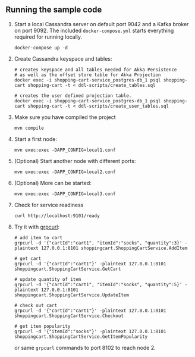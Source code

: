 ## Running the sample code

1. Start a local Cassandra server on default port 9042 and a Kafka broker on port 9092. The included `docker-compose.yml` starts everything required for running locally.

    ```
    docker-compose up -d
    ```

2. Create Cassandra keyspace and tables:

    ```shell
    # creates keyspace and all tables needed for Akka Persistence
    # as well as the offset store table for Akka Projection
    docker exec -i shopping-cart-service_postgres-db_1 psql shopping-cart shopping-cart -t < ddl-scripts/create_tables.sql
    ```

    ```shell
    # creates the user defined projection table.
    docker exec -i shopping-cart-service_postgres-db_1 psql shopping-cart shopping-cart -t < ddl-scripts/create_user_tables.sql
    ```

3. Make sure you have compiled the project

    ```
    mvn compile 
    ```

4. Start a first node:

    ```
    mvn exec:exec -DAPP_CONFIG=local1.conf
    ```

5. (Optional) Start another node with different ports:

    ```
    mvn exec:exec -DAPP_CONFIG=local2.conf
    ```

6. (Optional) More can be started:

    ```
    mvn exec:exec -DAPP_CONFIG=local3.conf
    ```

7. Check for service readiness

    ```
    curl http://localhost:9101/ready
    ```

8. Try it with [grpcurl](https://github.com/fullstorydev/grpcurl):

    ```
    # add item to cart
    grpcurl -d '{"cartId":"cart1", "itemId":"socks", "quantity":3}' -plaintext 127.0.0.1:8101 shoppingcart.ShoppingCartService.AddItem
    
    # get cart
    grpcurl -d '{"cartId":"cart1"}' -plaintext 127.0.0.1:8101 shoppingcart.ShoppingCartService.GetCart
    
    # update quantity of item
    grpcurl -d '{"cartId":"cart1", "itemId":"socks", "quantity":5}' -plaintext 127.0.0.1:8101 shoppingcart.ShoppingCartService.UpdateItem
    
    # check out cart
    grpcurl -d '{"cartId":"cart1"}' -plaintext 127.0.0.1:8101 shoppingcart.ShoppingCartService.Checkout
    
    # get item popularity
    grpcurl -d '{"itemId":"socks"}' -plaintext 127.0.0.1:8101 shoppingcart.ShoppingCartService.GetItemPopularity
    ```

    or same `grpcurl` commands to port 8102 to reach node 2.

